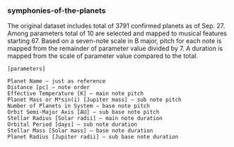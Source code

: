 ### symphonies-of-the-planets

The original dataset includes total of 3791 confirmed planets as of Sep. 27. Among parameters total of 10 are selected and mapped to musical features starting 67. Based on a seven-note scale in B major, pitch for each note is mapped from the remainder of parameter value divided by 7. A duration is mapped from the scale of parameter value compared to the total.


```
[parameters]

Planet Name – just as reference
Distance [pc] – note order
Effective Temperature [K] – main note pitch
Planet Mass or M*sin(i) [Jupiter mass] – sub note pitch
Number of Planets in System – base note pitch
Orbit Semi-Major Axis [AU] – sub base note pitch
Stellar Radius [Solar radii] – main note duration
Orbital Period [days] – sub note duration
Stellar Mass [Solar mass] – base note duration
Planet Radius [Jupiter radii] – sub base note duration
```
